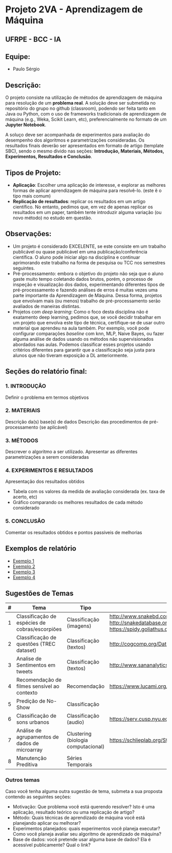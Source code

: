 # Projeto 2VA - Aprendizagem de Máquina				
## UFRPE - BCC - IA

## Equipe:
- Paulo Sérgio

## Descrição:				
O projeto consiste na utilização de métodos de aprendizagem de máquina para resolução de um **problema real**. A solução deve ser submetida no repositório do grupo no github (classroom), podendo ser feita tanto em Java ou Python, com o uso de frameworks tradicionais de aprendizagem de máquina (e.g., Weka, Scikit Learn, etc), preferencialmente no formato de um **Jupyter Notebook**. 

A soluço deve ser acompanhada de experimentos para avaliação do desempenho dos algoritmos e parametrizações consideradas. Os resultados finais deverão ser apresentados em formato de artigo (template SBC), sendo o mesmo divido nas seções: **Introdução, Materiais, Métodos, Experimentos, Resultados e Conclusão**.				
				
## Tipos de Projeto:				
- **Aplicação**: Escolher uma aplicação de interesse, e explorar as melhores formas de aplicar aprendizagem de máquina para resolvê-lo. (este ẽ o tipo mais comum)			
- **Replicação de resultados**: replicar os resultados em um artigo científico. No entanto, pedimos que, em vez de apenas replicar os resultados em um paper, também tente introduzir alguma variação (ou novo método) no estudo em questão.

## Observações:				
- Um projeto é considerado EXCELENTE, se este consiste em um trabalho publicável ou quase publicável em uma publicação/conferência científica. O aluno pode iniciar algo na disciplina e continuar aprimorando este trabalho na forma de pesquisa ou TCC nos semestres seguintes.                        			
- Pré-processamento: embora o objetivo do projeto não seja que o aluno gaste muito tempo coletando dados brutos, porém, o processo de inspeção e visualização dos dados, experimentando diferentes tipos de pré-processamento e fazendo análises de erros é muitas vezes uma parte importante da Aprendizagem de Máquina. Dessa forma, projetos que envolvam mais (ou menos) trabalho de pré-processamento serão avaliados de maneiras distintas.			
- Projetos com *deep learning*: Como o foco desta disciplina não é exatamento deep learning, pedimos que, se você decidir trabalhar em um projeto que envolva este tipo de técnica, certifique-se de usar outro material que aprendeu na aula também. Por exemplo, você pode configurar comparações *baseline* com knn, MLP, Naive Bayes, ou fazer alguma análise de dados usando os métodos não supervisionados abordados nas aulas. Podemos classificar esses projetos usando critérios diferentes para garantir que a classificação seja justa para alunos que não tiveram exposição a DL anteriormente.

## Seções do relatório final:	
### 1. INTRODUÇÂO
Definir o problema em termos objetivos

### 2. MATERIAIS
Descrição da(s) base(s) de dados
Descrição das procedimentos de pré-processamento (se aplicável)

### 3. MÉTODOS
Descrever o algoritmo a ser utilizado. 
Apresentar as diferentes parametrizações a serem consideradas

### 4. EXPERIMENTOS E RESULTADOS
Apresentação dos resultados obtidos
- Tabela com os valores da medida de avaliação considerada (ex. taxa de acerto, etc)
- Gráfico comparando os melhores resultados de cada método considerado

### 5. CONCLUSÃO
Comentar os resultados obtidos e pontos passíveis de melhorias

## Exemplos de relatório
- [Exemplo 1](http://cs229.stanford.edu/proj2014/Yun%20Xu,%20Xinhui%20Wu,%20Qinxia%20Wang,%20Sentiment%20Analysis%20of%20Yelp's%20Ratings%20Based%20on%20Text%20Reviews.pdf)
- [Exemplo 2](http://cs229.stanford.edu/proj2018/report/16.pdf)
- [Exemplo 3](http://www.lbd.dcc.ufmg.br/colecoes/eniac/2016/059.pdf)
- [Exemplo 4](https://portaldeconteudo.sbc.org.br/index.php/eniac/article/view/4477/4401)

## Sugestões de Temas
\# | Tema | Tipo | Dataset | Grupo 
--- | --- | --- | --- |--- 
1 | Classificação de espécies de cobras/escorpiões	 |  Classificação (imagens) | http://www.snakebd.com  <br> http://snakedatabase.org/  <br> https://spidy.goliathus.com/english/gallery-scorpions.php
2 | Classificação de questões (TREC dataset) | Classificação (textos) | http://cogcomp.org/Data/QA/QC/
3 | Analise de Sentimentos em tweets | Classificação (textos) | http://www.sananalytics.com/lab/twitter-sentiment/
4 | Recomendação de filmes sensível ao contexto | Recomendação | https://www.lucami.org/index.php/research/ldos-comoda-dataset/
5 | Predição de No-Show | Classificação | 
6 | Classificação de sons urbanos | Classificação (audio) | https://serv.cusp.nyu.edu/projects/urbansounddataset/
7 | Análise de agrupamentos de dados de microarray | Clustering (biologia computacional) | https://schlieplab.org/Static/Supplements/CompCancer/datasets.htm
8 | Manutenção Preditiva | Séries Temporais | 


### Outros temas
Caso você tenha alguma outra sugestão de tema, submeta a sua proposta contendo as seguintes seções:
- Motivação: Que problema você está querendo resolver? Isto é uma aplicação, resultado teórico ou uma replicação de artigo?
- Método: Quais técnicas de aprendizado de máquina você está planejando aplicar ou melhorar?
- Experimentos planejados: quais experimentos você planeja executar? Como você planeja avaliar seu algoritmo de aprendizado de máquina?
- Base de dados: você pretende usar alguma base de dados? Ela é acessível publicamente? Qual o link?

